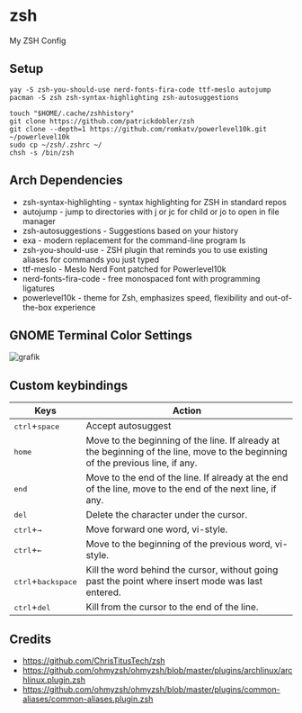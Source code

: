# zsh
My ZSH Config

## Setup

```
yay -S zsh-you-should-use nerd-fonts-fira-code ttf-meslo autojump
pacman -S zsh zsh-syntax-highlighting zsh-autosuggestions

touch "$HOME/.cache/zshhistory"
git clone https://github.com/patrickdobler/zsh
git clone --depth=1 https://github.com/romkatv/powerlevel10k.git ~/powerlevel10k
sudo cp ~/zsh/.zshrc ~/
chsh -s /bin/zsh
```


## Arch Dependencies

- zsh-syntax-highlighting - syntax highlighting for ZSH in standard repos
- autojump - jump to directories with j or jc for child or jo to open in file manager
- zsh-autosuggestions - Suggestions based on your history
- exa - modern replacement for the command-line program ls
- zsh-you-should-use - ZSH plugin that reminds you to use existing aliases for commands you just typed
- ttf-meslo - Meslo Nerd Font patched for Powerlevel10k
- nerd-fonts-fira-code - free monospaced font with programming ligatures
- powerlevel10k - theme for Zsh, emphasizes speed, flexibility and out-of-the-box experience

## GNOME Terminal Color Settings

![grafik](https://user-images.githubusercontent.com/16536946/173252796-b4065856-13f7-45ab-88b7-358c92e181d7.png)


## Custom keybindings

| Keys | Action |
| --- | --- |
| <kbd>ctrl</kbd>+<kbd>space</kbd> | Accept autosuggest |
| <kbd>home</kbd> | Move to the beginning of the line. If already at the beginning of the line, move to the beginning of the previous line, if any. |
| <kbd>end</kbd> | Move to the end of the line. If already at the end of the line, move to the end of the next line, if any. |
| <kbd>del</kbd> | Delete the character under the cursor. |
| <kbd>ctrl</kbd>+<kbd>→</kbd> | Move forward one word, vi-style. |
| <kbd>ctrl</kbd>+<kbd>←</kbd> | Move to the beginning of the previous word, vi-style. |
| <kbd>ctrl</kbd>+<kbd>backspace</kbd> | Kill the word behind the cursor, without going past the point where insert mode was last entered. |
| <kbd>ctrl</kbd>+<kbd>del</kbd> | Kill from the cursor to the end of the line. |


## Credits
- https://github.com/ChrisTitusTech/zsh
- https://github.com/ohmyzsh/ohmyzsh/blob/master/plugins/archlinux/archlinux.plugin.zsh
- https://github.com/ohmyzsh/ohmyzsh/blob/master/plugins/common-aliases/common-aliases.plugin.zsh
